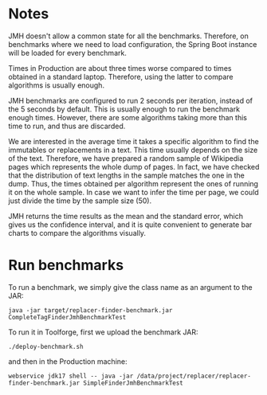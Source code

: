 # Notes

JMH doesn't allow a common state for all the benchmarks.
Therefore, on benchmarks where we need to load configuration, the Spring Boot instance will be loaded for every benchmark.

Times in Production are about three times worse compared to times obtained in a standard laptop.
Therefore, using the latter to compare algorithms is usually enough.

JMH benchmarks are configured to run 2 seconds per iteration, instead of the 5 seconds by default.
This is usually enough to run the benchmark enough times.
However, there are some algorithms taking more than this time to run, and thus are discarded.

We are interested in the average time it takes a specific algorithm to find the immutables or replacements in a text.
This time usually depends on the size of the text.
Therefore, we have prepared a random sample of Wikipedia pages which represents the whole dump of pages.
In fact, we have checked that the distribution of text lengths in the sample matches the one in the dump.
Thus, the times obtained per algorithm represent the ones of running it on the whole sample.
In case we want to infer the time per page, we could just divide the time by the sample size (50).

JMH returns the time results as the mean and the standard error, which gives us the confidence interval,
and it is quite convenient to generate bar charts to compare the algorithms visually.

# Run benchmarks

To run a benchmark, we simply give the class name as an argument to the JAR:
```shell
java -jar target/replacer-finder-benchmark.jar CompleteTagFinderJmhBenchmarkTest
```

To run it in Toolforge, first we upload the benchmark JAR:
```shell
./deploy-benchmark.sh
```

and then in the Production machine:
```shell
webservice jdk17 shell -- java -jar /data/project/replacer/replacer-finder-benchmark.jar SimpleFinderJmhBenchmarkTest
```
